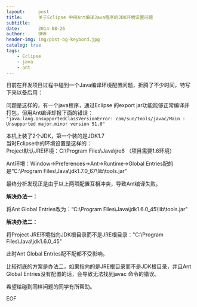 ```yaml
---
layout:     post
title:      关于Eclipse 中用Ant编译Java程序的JDK环境设置问题
subtitle:   
date:       2014-08-26
author:     BHH
header-img: img/post-bg-keybord.jpg
catalog: true
tags:
    - Eclipse
    - java
    - ant
---
```


日前在开发项目过程中碰到一个Java编译环境配置问题，折腾了不少时间，特写下来以备后用：


问题是这样的，有一个java程序，通过Eclipse 的export jar功能能够正常编译并打包，但用Ant编译却报下面的错误：  
`"java.lang.UnsupportedClassVersionError: com/sun/tools/javac/Main : Unsupported major.minor version 51.0"`

本机上装了2个JDK，第一个装的是JDK1.7  
当时Eclipse中的环境设置是这样的：  
Project默认JRE环境：C:\Program Files\Java\jre6 （项目需要1.6环境）

Ant环境：Window->Preferences->Ant->Runtime->Global Entries配的是“C:\Program Files\Java\jdk1.7.0_67\lib\tools.jar"

最终分析发现正是由于以上两项配置互相冲突，导致Ant编译失败。

**解决办法一：**

将Ant Global Entries改为：“C:\Program Files\Java\jdk1.6.0_45\lib\tools.jar"


**解决办法二：**

将Project JRE环境指向JDK根目录而不是JRE根目录："C:\Program Files\Java\jdk1.6.0_45"

此时Ant Global Entries配不配都不受影响。


比较彻底的方案是办法二，如果指向的是JRE根目录而不是JDK根目录，并且Ant Global Entries没有配置的话，会导致无法找到javac 命令的错误。

希望给碰到同样问题的同学有所帮助。

EOF
